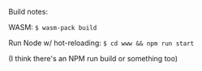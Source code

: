 Build notes:

WASM: `$ wasm-pack build`

Run Node w/ hot-reloading: `$ cd www && npm run start`

(I think there's an NPM run build or something too)